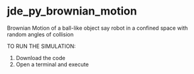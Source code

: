 # jde_py_brownian_motion
Brownian Motion of a ball-like object say robot in a confined space with random angles of collision

TO RUN THE SIMULATION:
1. Download the code
2. Open a terminal and execute 
```` python3 main.py
````
